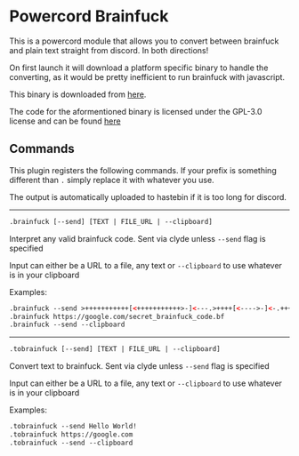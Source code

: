 # Powercord Brainfuck

This is a powercord module that allows you to convert between brainfuck and plain text straight from discord. In both directions!

On first launch it will download a platform specific binary to handle the converting, as it would be pretty inefficient to run brainfuck with javascript.

This binary is downloaded from [here](https://github.com/Vendicated/Brainfuck-Interpreter/releases/latest).

The code for the aformentioned binary is licensed under the GPL-3.0 license and can be found [here](https://github.com/Vendicated/Brainfuck-Interpreter)

## Commands

This plugin registers the following commands. If your prefix is something different than `.` simply replace it with whatever you use.

The output is automatically uploaded to hastebin if it is too long for discord.

___

```xml
.brainfuck [--send] [TEXT | FILE_URL | --clipboard]
```

Interpret any valid brainfuck code. Sent via clyde unless `--send` flag is specified

Input can either be a URL to a file, any text or `--clipboard` to use whatever is in your clipboard

Examples:

```xml
.brainfuck --send >+++++++++++[<+++++++++++>-]<---.>++++[<---->-]<-.+++++++++.>+++[<--->-]<-.+++++.------.--.>++++[<++++>-]<+++.>++++[<---->-]<+.-.
.brainfuck https://google.com/secret_brainfuck_code.bf
.brainfuck --send --clipboard
```

___

```xml
.tobrainfuck [--send] [TEXT | FILE_URL | --clipboard]
```

Convert text to brainfuck. Sent via clyde unless `--send` flag is specified

Input can either be a URL to a file, any text or `--clipboard` to use whatever is in your clipboard

Examples:

```xml
.tobrainfuck --send Hello World!
.tobrainfuck https://google.com
.tobrainfuck --send --clipboard
```
